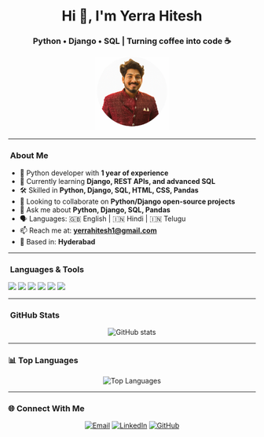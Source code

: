<h1 align="center">Hi 👋, I'm Yerra Hitesh</h1>
<h3 align="center">Python • Django • SQL | Turning coffee into code ☕</h3>

<p align="center">
  <img src="https://github.com/yerrahitesh1/yerrahitesh1/blob/main/Digital_photograph.png.png?raw=true" alt="Profile Badge" width="150" />
</p>

---

### ​ About Me
- 🐍 Python developer with **1 year of experience**
- 🌱 Currently learning **Django, REST APIs, and advanced SQL**
- 🛠 Skilled in **Python, Django, SQL, HTML, CSS, Pandas**
- 👯 Looking to collaborate on **Python/Django open-source projects**
- 💬 Ask me about **Python, Django, SQL, Pandas**
- 🗣 Languages: 🇬🇧 English | 🇮🇳 Hindi | 🇮🇳 Telugu
- 📫 Reach me at: **yerrahitesh1@gmail.com**
- 📍 Based in: **Hyderabad**

---

### ​​ Languages & Tools
<p align="left">
  <img src="https://img.shields.io/badge/Python-3776AB?style=for-the-badge&logo=python&logoColor=white"/>
  <img src="https://img.shields.io/badge/Django-092E20?style=for-the-badge&logo=django&logoColor=white"/>
  <img src="https://img.shields.io/badge/SQL-4479A1?style=for-the-badge&logo=postgresql&logoColor=white"/>
  <img src="https://img.shields.io/badge/HTML5-E34F26?style=for-the-badge&logo=html5&logoColor=white"/>
  <img src="https://img.shields.io/badge/CSS3-1572B6?style=for-the-badge&logo=css3&logoColor=white"/>
  <img src="https://img.shields.io/badge/Pandas-150458?style=for-the-badge&logo=pandas&logoColor=white"/>
</p>

---

### ​ GitHub Stats
<p align="center">
  <img src="https://github-readme-stats.vercel.app/api?username=yerrahitesh1&show_icons=true&theme=radical" alt="GitHub stats" />
</p>

---

### 📊 Top Languages
<p align="center">
  <img src="https://github-readme-stats.vercel.app/api/top-langs/?username=yerrahitesh1&layout=compact&theme=radical" alt="Top Languages" />
</p>

---

### 🌐 Connect With Me
<p align="center">
  <a href="mailto:yerrahitesh1@gmail.com"><img src="https://img.shields.io/badge/Email-D14836?style=for-the-badge&logo=gmail&logoColor=white" alt="Email"/></a>
  <a href="https://www.linkedin.com/in/YOUR-LINKEDIN" target="_blank"><img src="https://img.shields.io/badge/LinkedIn-0A66C2?style=for-the-badge&logo=linkedin&logoColor=white" alt="LinkedIn"/></a>
  <a href="https://github.com/yerrahitesh1" target="_blank"><img src="https://img.shields.io/badge/GitHub-181717?style=for-the-badge&logo=github&logoColor=white" alt="GitHub"/></a>
</p>
